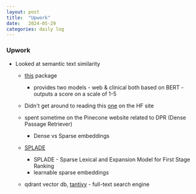 ```yaml
---
layout: post
title:  "Upwork"
date:   2024-05-29
categories: daily log
---
```


### Upwork
- Looked at semantic text similarity 
    - [this](https://github.com/AndriyMulyar/semantic-text-similarity) package
        - provides two models - web & clinical both based on BERT - outputs a score on a scale of 1-5
    - Didn't get around to reading this [one](https://huggingface.co/tasks/sentence-similarity) on the HF site

    - spent sometime on the Pinecone website related to DPR (Dense Passage Retriever)
        - Dense vs Sparse embeddings
    - [SPLADE](https://www.pinecone.io/learn/splade/)
        - SPLADE - Sparse Lexical and Expansion Model for First Stage Ranking
        - learnable sparse embeddings

    - qdrant vector db, [tantivy](https://github.com/quickwit-oss/tantivy) - full-text search engine
    

